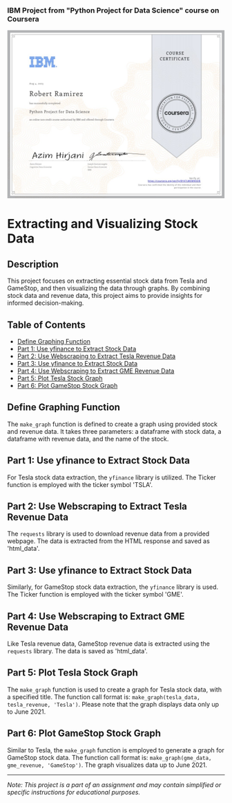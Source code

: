 ### IBM Project from "Python Project for Data Science" course on Coursera
![Certificate](Python_project_cert.jpg)
# Extracting and Visualizing Stock Data

## Description
This project focuses on extracting essential stock data from Tesla and GameStop, and then visualizing the data through graphs. By combining stock data and revenue data, this project aims to provide insights for informed decision-making.

## Table of Contents
- [Define Graphing Function](#define-graphing-function)
- [Part 1: Use yfinance to Extract Stock Data](#part-1-use-yfinance-to-extract-stock-data)
- [Part 2: Use Webscraping to Extract Tesla Revenue Data](#part-2-use-webscraping-to-extract-tesla-revenue-data)
- [Part 3: Use yfinance to Extract Stock Data](#part-3-use-yfinance-to-extract-stock-data)
- [Part 4: Use Webscraping to Extract GME Revenue Data](#part-4-use-webscraping-to-extract-gme-revenue-data)
- [Part 5: Plot Tesla Stock Graph](#part-5-plot-tesla-stock-graph)
- [Part 6: Plot GameStop Stock Graph](#part-6-plot-gamestop-stock-graph)

## Define Graphing Function
The `make_graph` function is defined to create a graph using provided stock and revenue data. It takes three parameters: a dataframe with stock data, a dataframe with revenue data, and the name of the stock.

## Part 1: Use yfinance to Extract Stock Data
For Tesla stock data extraction, the `yfinance` library is utilized. The Ticker function is employed with the ticker symbol 'TSLA'.

## Part 2: Use Webscraping to Extract Tesla Revenue Data
The `requests` library is used to download revenue data from a provided webpage. The data is extracted from the HTML response and saved as 'html_data'.

## Part 3: Use yfinance to Extract Stock Data
Similarly, for GameStop stock data extraction, the `yfinance` library is used. The Ticker function is employed with the ticker symbol 'GME'.

## Part 4: Use Webscraping to Extract GME Revenue Data
Like Tesla revenue data, GameStop revenue data is extracted using the `requests` library. The data is saved as 'html_data'.

## Part 5: Plot Tesla Stock Graph
The `make_graph` function is used to create a graph for Tesla stock data, with a specified title. The function call format is: `make_graph(tesla_data, tesla_revenue, 'Tesla')`. Please note that the graph displays data only up to June 2021.

## Part 6: Plot GameStop Stock Graph
Similar to Tesla, the `make_graph` function is employed to generate a graph for GameStop stock data. The function call format is: `make_graph(gme_data, gme_revenue, 'GameStop')`. The graph visualizes data up to June 2021.

---

*Note: This project is a part of an assignment and may contain simplified or specific instructions for educational purposes.*
